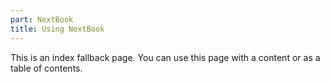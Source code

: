 ```yaml
---
part: NextBook
title: Using NextBook
---
```


This is an index fallback page. You can use this page with a content or as a table of contents.

